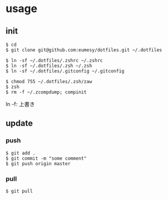 # usage
## init
```shell
$ cd
$ git clone git@github.com:eumesy/dotfiles.git ~/.dotfiles

$ ln -sf ~/.dotfiles/.zshrc ~/.zshrc
$ ln -sf ~/.dotfiles/.zsh ~/.zsh
$ ln -sf ~/.dotfiles/.gitconfig ~/.gitconfig

$ chmod 755 ~/.dotfiles/.zsh/zaw
$ zsh
$ rm -f ~/.zcompdump; compinit
```
ln -f: 上書き

## update
### push
```shell
$ git add .
$ git commit -m "some comment"
$ git push origin master
```

### pull
```shell
$ git pull
```
